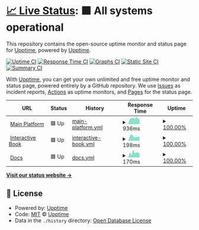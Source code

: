 # [📈 Live Status](https://uptime.circuitverse.org): <!--live status--> **🟩 All systems operational**

This repository contains the open-source uptime monitor and status page for [Upptime](https://upptime.js.org), powered by [Upptime](https://github.com/upptime/upptime).

[![Uptime CI](https://github.com/CircuitVerse/upptime/workflows/Uptime%20CI/badge.svg)](https://github.com/CircuitVerse/upptime/actions?query=workflow%3A%22Uptime+CI%22)
[![Response Time CI](https://github.com/CircuitVerse/upptime/workflows/Response%20Time%20CI/badge.svg)](https://github.com/CircuitVerse/upptime/actions?query=workflow%3A%22Response+Time+CI%22)
[![Graphs CI](https://github.com/CircuitVerse/upptime/workflows/Graphs%20CI/badge.svg)](https://github.com/CircuitVerse/upptime/actions?query=workflow%3A%22Graphs+CI%22)
[![Static Site CI](https://github.com/CircuitVerse/upptime/workflows/Static%20Site%20CI/badge.svg)](https://github.com/CircuitVerse/upptime/actions?query=workflow%3A%22Static+Site+CI%22)
[![Summary CI](https://github.com/CircuitVerse/upptime/workflows/Summary%20CI/badge.svg)](https://github.com/CircuitVerse/upptime/actions?query=workflow%3A%22Summary+CI%22)

With [Upptime](https://upptime.js.org), you can get your own unlimited and free uptime monitor and status page, powered entirely by a GitHub repository. We use [Issues](https://github.com/upptime/upptime/issues) as incident reports, [Actions](https://github.com/CircuitVerse/upptime/actions) as uptime monitors, and [Pages](https://uptime.circuitverse.org) for the status page.

<!--start: status pages-->
<!-- This summary is generated by Upptime (https://github.com/upptime/upptime) -->
<!-- Do not edit this manually, your changes will be overwritten -->
<!-- prettier-ignore -->
| URL | Status | History | Response Time | Uptime |
| --- | ------ | ------- | ------------- | ------ |
| <img alt="" src="https://icons.duckduckgo.com/ip3/circuitverse.org.ico" height="13"> [Main Platform](https://circuitverse.org/) | 🟩 Up | [main-platform.yml](https://github.com/CircuitVerse/upptime/commits/HEAD/history/main-platform.yml) | <details><summary><img alt="Response time graph" src="./graphs/main-platform/response-time-week.png" height="20"> 936ms</summary><br><a href="https://uptime.circuitverse.org/history/main-platform"><img alt="Response time 852" src="https://img.shields.io/endpoint?url=https%3A%2F%2Fraw.githubusercontent.com%2FCircuitVerse%2Fupptime%2FHEAD%2Fapi%2Fmain-platform%2Fresponse-time.json"></a><br><a href="https://uptime.circuitverse.org/history/main-platform"><img alt="24-hour response time 889" src="https://img.shields.io/endpoint?url=https%3A%2F%2Fraw.githubusercontent.com%2FCircuitVerse%2Fupptime%2FHEAD%2Fapi%2Fmain-platform%2Fresponse-time-day.json"></a><br><a href="https://uptime.circuitverse.org/history/main-platform"><img alt="7-day response time 936" src="https://img.shields.io/endpoint?url=https%3A%2F%2Fraw.githubusercontent.com%2FCircuitVerse%2Fupptime%2FHEAD%2Fapi%2Fmain-platform%2Fresponse-time-week.json"></a><br><a href="https://uptime.circuitverse.org/history/main-platform"><img alt="30-day response time 1074" src="https://img.shields.io/endpoint?url=https%3A%2F%2Fraw.githubusercontent.com%2FCircuitVerse%2Fupptime%2FHEAD%2Fapi%2Fmain-platform%2Fresponse-time-month.json"></a><br><a href="https://uptime.circuitverse.org/history/main-platform"><img alt="1-year response time 864" src="https://img.shields.io/endpoint?url=https%3A%2F%2Fraw.githubusercontent.com%2FCircuitVerse%2Fupptime%2FHEAD%2Fapi%2Fmain-platform%2Fresponse-time-year.json"></a></details> | <details><summary><a href="https://uptime.circuitverse.org/history/main-platform">100.00%</a></summary><a href="https://uptime.circuitverse.org/history/main-platform"><img alt="All-time uptime 99.18%" src="https://img.shields.io/endpoint?url=https%3A%2F%2Fraw.githubusercontent.com%2FCircuitVerse%2Fupptime%2FHEAD%2Fapi%2Fmain-platform%2Fuptime.json"></a><br><a href="https://uptime.circuitverse.org/history/main-platform"><img alt="24-hour uptime 100.00%" src="https://img.shields.io/endpoint?url=https%3A%2F%2Fraw.githubusercontent.com%2FCircuitVerse%2Fupptime%2FHEAD%2Fapi%2Fmain-platform%2Fuptime-day.json"></a><br><a href="https://uptime.circuitverse.org/history/main-platform"><img alt="7-day uptime 100.00%" src="https://img.shields.io/endpoint?url=https%3A%2F%2Fraw.githubusercontent.com%2FCircuitVerse%2Fupptime%2FHEAD%2Fapi%2Fmain-platform%2Fuptime-week.json"></a><br><a href="https://uptime.circuitverse.org/history/main-platform"><img alt="30-day uptime 99.13%" src="https://img.shields.io/endpoint?url=https%3A%2F%2Fraw.githubusercontent.com%2FCircuitVerse%2Fupptime%2FHEAD%2Fapi%2Fmain-platform%2Fuptime-month.json"></a><br><a href="https://uptime.circuitverse.org/history/main-platform"><img alt="1-year uptime 99.68%" src="https://img.shields.io/endpoint?url=https%3A%2F%2Fraw.githubusercontent.com%2FCircuitVerse%2Fupptime%2FHEAD%2Fapi%2Fmain-platform%2Fuptime-year.json"></a></details>
| <img alt="" src="https://icons.duckduckgo.com/ip3/learn.circuitverse.org.ico" height="13"> [Interactive Book](https://learn.circuitverse.org/) | 🟩 Up | [interactive-book.yml](https://github.com/CircuitVerse/upptime/commits/HEAD/history/interactive-book.yml) | <details><summary><img alt="Response time graph" src="./graphs/interactive-book/response-time-week.png" height="20"> 198ms</summary><br><a href="https://uptime.circuitverse.org/history/interactive-book"><img alt="Response time 202" src="https://img.shields.io/endpoint?url=https%3A%2F%2Fraw.githubusercontent.com%2FCircuitVerse%2Fupptime%2FHEAD%2Fapi%2Finteractive-book%2Fresponse-time.json"></a><br><a href="https://uptime.circuitverse.org/history/interactive-book"><img alt="24-hour response time 162" src="https://img.shields.io/endpoint?url=https%3A%2F%2Fraw.githubusercontent.com%2FCircuitVerse%2Fupptime%2FHEAD%2Fapi%2Finteractive-book%2Fresponse-time-day.json"></a><br><a href="https://uptime.circuitverse.org/history/interactive-book"><img alt="7-day response time 198" src="https://img.shields.io/endpoint?url=https%3A%2F%2Fraw.githubusercontent.com%2FCircuitVerse%2Fupptime%2FHEAD%2Fapi%2Finteractive-book%2Fresponse-time-week.json"></a><br><a href="https://uptime.circuitverse.org/history/interactive-book"><img alt="30-day response time 193" src="https://img.shields.io/endpoint?url=https%3A%2F%2Fraw.githubusercontent.com%2FCircuitVerse%2Fupptime%2FHEAD%2Fapi%2Finteractive-book%2Fresponse-time-month.json"></a><br><a href="https://uptime.circuitverse.org/history/interactive-book"><img alt="1-year response time 211" src="https://img.shields.io/endpoint?url=https%3A%2F%2Fraw.githubusercontent.com%2FCircuitVerse%2Fupptime%2FHEAD%2Fapi%2Finteractive-book%2Fresponse-time-year.json"></a></details> | <details><summary><a href="https://uptime.circuitverse.org/history/interactive-book">100.00%</a></summary><a href="https://uptime.circuitverse.org/history/interactive-book"><img alt="All-time uptime 99.48%" src="https://img.shields.io/endpoint?url=https%3A%2F%2Fraw.githubusercontent.com%2FCircuitVerse%2Fupptime%2FHEAD%2Fapi%2Finteractive-book%2Fuptime.json"></a><br><a href="https://uptime.circuitverse.org/history/interactive-book"><img alt="24-hour uptime 100.00%" src="https://img.shields.io/endpoint?url=https%3A%2F%2Fraw.githubusercontent.com%2FCircuitVerse%2Fupptime%2FHEAD%2Fapi%2Finteractive-book%2Fuptime-day.json"></a><br><a href="https://uptime.circuitverse.org/history/interactive-book"><img alt="7-day uptime 100.00%" src="https://img.shields.io/endpoint?url=https%3A%2F%2Fraw.githubusercontent.com%2FCircuitVerse%2Fupptime%2FHEAD%2Fapi%2Finteractive-book%2Fuptime-week.json"></a><br><a href="https://uptime.circuitverse.org/history/interactive-book"><img alt="30-day uptime 100.00%" src="https://img.shields.io/endpoint?url=https%3A%2F%2Fraw.githubusercontent.com%2FCircuitVerse%2Fupptime%2FHEAD%2Fapi%2Finteractive-book%2Fuptime-month.json"></a><br><a href="https://uptime.circuitverse.org/history/interactive-book"><img alt="1-year uptime 99.99%" src="https://img.shields.io/endpoint?url=https%3A%2F%2Fraw.githubusercontent.com%2FCircuitVerse%2Fupptime%2FHEAD%2Fapi%2Finteractive-book%2Fuptime-year.json"></a></details>
| <img alt="" src="https://icons.duckduckgo.com/ip3/docs.circuitverse.org.ico" height="13"> [Docs](https://docs.circuitverse.org/) | 🟩 Up | [docs.yml](https://github.com/CircuitVerse/upptime/commits/HEAD/history/docs.yml) | <details><summary><img alt="Response time graph" src="./graphs/docs/response-time-week.png" height="20"> 170ms</summary><br><a href="https://uptime.circuitverse.org/history/docs"><img alt="Response time 290" src="https://img.shields.io/endpoint?url=https%3A%2F%2Fraw.githubusercontent.com%2FCircuitVerse%2Fupptime%2FHEAD%2Fapi%2Fdocs%2Fresponse-time.json"></a><br><a href="https://uptime.circuitverse.org/history/docs"><img alt="24-hour response time 84" src="https://img.shields.io/endpoint?url=https%3A%2F%2Fraw.githubusercontent.com%2FCircuitVerse%2Fupptime%2FHEAD%2Fapi%2Fdocs%2Fresponse-time-day.json"></a><br><a href="https://uptime.circuitverse.org/history/docs"><img alt="7-day response time 170" src="https://img.shields.io/endpoint?url=https%3A%2F%2Fraw.githubusercontent.com%2FCircuitVerse%2Fupptime%2FHEAD%2Fapi%2Fdocs%2Fresponse-time-week.json"></a><br><a href="https://uptime.circuitverse.org/history/docs"><img alt="30-day response time 211" src="https://img.shields.io/endpoint?url=https%3A%2F%2Fraw.githubusercontent.com%2FCircuitVerse%2Fupptime%2FHEAD%2Fapi%2Fdocs%2Fresponse-time-month.json"></a><br><a href="https://uptime.circuitverse.org/history/docs"><img alt="1-year response time 249" src="https://img.shields.io/endpoint?url=https%3A%2F%2Fraw.githubusercontent.com%2FCircuitVerse%2Fupptime%2FHEAD%2Fapi%2Fdocs%2Fresponse-time-year.json"></a></details> | <details><summary><a href="https://uptime.circuitverse.org/history/docs">100.00%</a></summary><a href="https://uptime.circuitverse.org/history/docs"><img alt="All-time uptime 99.46%" src="https://img.shields.io/endpoint?url=https%3A%2F%2Fraw.githubusercontent.com%2FCircuitVerse%2Fupptime%2FHEAD%2Fapi%2Fdocs%2Fuptime.json"></a><br><a href="https://uptime.circuitverse.org/history/docs"><img alt="24-hour uptime 100.00%" src="https://img.shields.io/endpoint?url=https%3A%2F%2Fraw.githubusercontent.com%2FCircuitVerse%2Fupptime%2FHEAD%2Fapi%2Fdocs%2Fuptime-day.json"></a><br><a href="https://uptime.circuitverse.org/history/docs"><img alt="7-day uptime 100.00%" src="https://img.shields.io/endpoint?url=https%3A%2F%2Fraw.githubusercontent.com%2FCircuitVerse%2Fupptime%2FHEAD%2Fapi%2Fdocs%2Fuptime-week.json"></a><br><a href="https://uptime.circuitverse.org/history/docs"><img alt="30-day uptime 100.00%" src="https://img.shields.io/endpoint?url=https%3A%2F%2Fraw.githubusercontent.com%2FCircuitVerse%2Fupptime%2FHEAD%2Fapi%2Fdocs%2Fuptime-month.json"></a><br><a href="https://uptime.circuitverse.org/history/docs"><img alt="1-year uptime 99.95%" src="https://img.shields.io/endpoint?url=https%3A%2F%2Fraw.githubusercontent.com%2FCircuitVerse%2Fupptime%2FHEAD%2Fapi%2Fdocs%2Fuptime-year.json"></a></details>

<!--end: status pages-->

[**Visit our status website →**](https://uptime.circuitverse.org)

## 📄 License

- Powered by: [Upptime](https://github.com/upptime/upptime)
- Code: [MIT](./LICENSE) © [Upptime](https://upptime.js.org)
- Data in the `./history` directory: [Open Database License](https://opendatacommons.org/licenses/odbl/1-0/)
